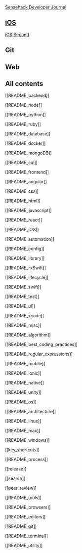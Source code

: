 
[Sensehack Developer Journal](README.md)



## [iOS](ios/README_iOS.md)
[iOS Second](README_iOS.md)
## Git

## Web



##  All contents

[[README_backend]]

[[README_node]]

[[README_python]]

[[README_ruby]]

[[README_database]]

[[README_docker]]

[[README_mongoDB]]

[[README_sql]]

[[README_frontend]]

[[README_angular]]

[[README_css]]

[[README_html]]

[[README_javascript]]

[[README_react]]


[[README_iOS]]

[[README_automation]]

[[README_config]]

[[README_library]]

[[README_rxSwift]]

[[README_lifecycle]]

[[README_swift]]

[[README_test]]

[[README_ui]]

[[README_xcode]]

[[README_misc]]

[[README_algorithm]]

[[README_best_coding_practices]]

[[README_regular_expressions]]

[[README_mobile]]

[[README_ionic]]

[[README_native]]

[[README_unity]]

[[README_os]]

[[README_architecture]]

[[README_linux]]

[[README_mac]]

[[README_windows]]

[[key_shortcuts]]

[[README_process]]

[[release]]

[[search]]

[[peer_review]]

[[README_tools]]

[[README_browsers]]

[[README_editors]]

[[README_git]]

[[README_terminal]]

[[README_utility]]